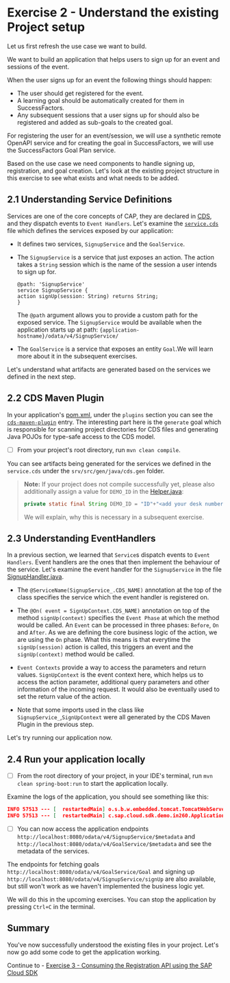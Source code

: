 # Exercise 2 - Understand the existing Project setup

Let us first refresh the use case we want to build.

We want to build an application that helps users to sign up for an event and sessions of the event.

When the user signs up for an event the following things should happen:
- The user should get registered for the event. 
- A learning goal should be automatically created for them in SuccessFactors. 
- Any subsequent sessions that a user signs up for should also be registered and added as sub-goals to the created goal.

For registering the user for an event/session, we will use a synthetic remote OpenAPI service and for creating the goal in SuccessFactors, we will use the SuccessFactors Goal Plan service.
  
Based on the use case we need components to handle signing up, registration, and goal creation.
Let's look at the existing project structure in this exercise to see what exists and what needs to be added.

## 2.1 Understanding Service Definitions

Services are one of the core concepts of CAP, they are declared in [CDS](https://cap.cloud.sap/docs/about/#service-definitions-in-cds), and they dispatch events to `Event Handlers`.
Let's examine the [`service.cds`](../../srv/service.cds) file which defines the services exposed by our application:

- It defines two services, `SignupService` and the `GoalService`.

- The `SignupService` is a service that just exposes an action. The action takes a `String` session which is the name of the session a user intends to sign up for.
   ```
   @path: 'SignupService'
   service SignupService {
   action signUp(session: String) returns String;
   }
   ```
  The `@path` argument allows you to provide a custom path for the exposed service.
  The `SignupService` would be available when the application starts up at path: `{application-hostname}/odata/v4/SignupService/`

- The `GoalService` is a service that exposes an entity `Goal`.We will learn more about it in the subsequent exercises.

Let's understand what artifacts are generated based on the services we defined in the next step. 

## 2.2 CDS Maven Plugin

In your application's [pom.xml](../../srv/pom.xml), under the `plugins` section you can see the [`cds-maven-plugin`](https://cap.cloud.sap/docs/java/assets/cds-maven-plugin-site/plugin-info.html) entry.
The interesting part here is the `generate` goal which is responsible for scanning project directories for CDS files and generating Java POJOs for type-safe access to the CDS model.

- [ ] From your project's root directory, run `mvn clean compile`.

You can see artifacts being generated for the services we defined in the `service.cds` under the `srv/src/gen/java/cds.gen` folder.

>**Note:** If your project does not compile successfully yet, please also additionally assign a value for `DEMO_ID` in the [Helper.java](../../srv/src/main/java/com/sap/cloud/sdk/demo/in260/utility/Helper.java):
>   ```java
>   private static final String DEMO_ID = "ID"+"<add your desk number here>";
>   ```
> We will explain, why this is necessary in a subsequent exercise.

## 2.3 Understanding EventHandlers

In a previous section, we learned that `Service`s dispatch events to `Event Handlers`.
Event handlers are the ones that then implement the behaviour of the service.
Let's examine the event handler for the `SignupService` in the file [SignupHandler.java](../../srv/src/main/java/com/sap/cloud/sdk/demo/in260/SignupHandler.java).

- The `@ServiceName(SignupService_.CDS_NAME)` annotation at the top of the class specifies the service which the event handler is registered on. 

- The `@On( event = SignUpContext.CDS_NAME)` annotation on top of the method `signUp(context)` specifies the `Event Phase` at which the method would be called.
   An `Event` can be processed in three phases: `Before`, `On` and `After`. As we are defining the core business logic of the action, we are using the `On` phase.
   What this means is that everytime the `signUp(session)` action is called, this triggers an event and the `signUp(context)` method would be called.

- `Event Contexts` provide a way to access the parameters and return values. `SignUpContext` is the event context here, which helps us to access the action parameter, additional query parameters and other information of the incoming request.
   It would also be eventually used to set the return value of the action.

- Note that some imports used in the class like `SignupService_`,`SignUpContext` were all generated by the CDS Maven Plugin in the previous step.

Let's try running our application now.

## 2.4 Run your application locally

- [ ] From the root directory of your project, in your IDE's terminal, run `mvn clean spring-boot:run` to start the application locally.

Examine the logs of the application, you should see something like this:
```json
INFO 57513 --- [  restartedMain] o.s.b.w.embedded.tomcat.TomcatWebServer  : Tomcat started on port(s): 8080 (http) with context path ''
INFO 57513 --- [  restartedMain] c.sap.cloud.sdk.demo.in260.Application   : Started Application in 2.348 seconds (process running for 2.759)
```

- [ ] You can now access the application endpoints `http://localhost:8080/odata/v4/SignupService/$metadata` and `http://localhost:8080/odata/v4/GoalService/$metadata` and see the metadata of the services.

The endpoints for fetching goals `http://localhost:8080/odata/v4/GoalService/Goal` and signing up `http://localhost:8080/odata/v4/SignupService/signUp` are also available, but still won't work as we haven't implemented the business logic yet. 

We will do this in the upcoming exercises. You can stop the application by pressing `Ctrl+C` in the terminal.

## Summary

You've now successfully understood the existing files in your project. Let's now go add some code to get the application working.

Continue to - [Exercise 3 - Consuming the Registration API using the SAP Cloud SDK](../ex3/README.md)

